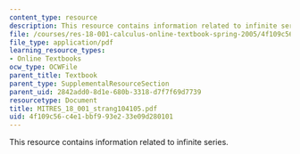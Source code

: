 ```yaml
---
content_type: resource
description: This resource contains information related to infinite series.
file: /courses/res-18-001-calculus-online-textbook-spring-2005/4f109c56c4e1bbf993e233e09d280101_MITRES_18_001_strang104105.pdf
file_type: application/pdf
learning_resource_types:
- Online Textbooks
ocw_type: OCWFile
parent_title: Textbook
parent_type: SupplementalResourceSection
parent_uid: 2842add0-8d1e-680b-3318-d7f7f69d7739
resourcetype: Document
title: MITRES_18_001_strang104105.pdf
uid: 4f109c56-c4e1-bbf9-93e2-33e09d280101
---
```

This resource contains information related to infinite series.

